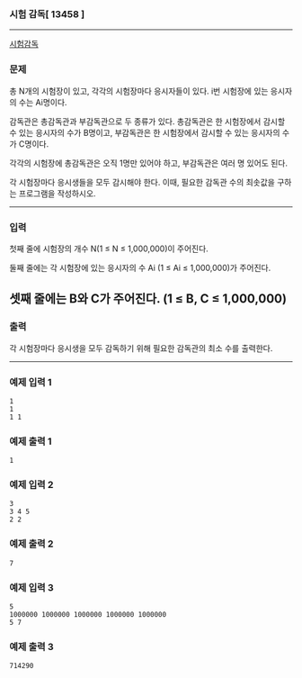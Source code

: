 ### 시험 감독[ 13458 ]
--- 
[시험감독](https://www.acmicpc.net/problem/13458)
### 문제
총 N개의 시험장이 있고, 각각의 시험장마다 응시자들이 있다. i번 시험장에 있는 응시자의 수는 Ai명이다.

감독관은 총감독관과 부감독관으로 두 종류가 있다. 총감독관은 한 시험장에서 감시할 수 있는 응시자의 수가 B명이고, 부감독관은 한 시험장에서 감시할 수 있는 응시자의 수가 C명이다.

각각의 시험장에 총감독관은 오직 1명만 있어야 하고, 부감독관은 여러 명 있어도 된다.

각 시험장마다 응시생들을 모두 감시해야 한다. 이때, 필요한 감독관 수의 최솟값을 구하는 프로그램을 작성하시오.

---
### 입력
첫째 줄에 시험장의 개수 N(1 ≤ N ≤ 1,000,000)이 주어진다.

둘째 줄에는 각 시험장에 있는 응시자의 수 Ai (1 ≤ Ai ≤ 1,000,000)가 주어진다.

셋째 줄에는 B와 C가 주어진다. (1 ≤ B, C ≤ 1,000,000)
---
### 출력
각 시험장마다 응시생을 모두 감독하기 위해 필요한 감독관의 최소 수를 출력한다.

---

### 예제 입력 1
```
1
1
1 1
```
### 예제 출력 1
```
1
```

### 예제 입력 2
```
3
3 4 5
2 2
```
### 예제 출력 2
```
7
```

### 예제 입력 3
```
5
1000000 1000000 1000000 1000000 1000000
5 7
```
### 예제 출력 3
```
714290
```
